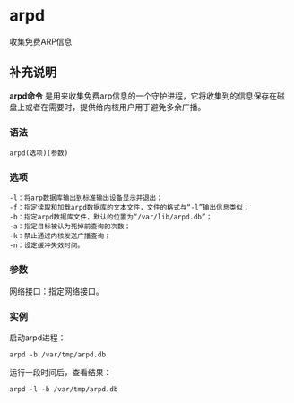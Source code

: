 arpd
===

收集免费ARP信息

## 补充说明

**arpd命令** 是用来收集免费arp信息的一个守护进程，它将收集到的信息保存在磁盘上或者在需要时，提供给内核用户用于避免多余广播。

###  语法

```shell
arpd(选项)(参数)
```

###  选项

```shell
-l：将arp数据库输出到标准输出设备显示并退出；
-f：指定读取和加载arpd数据库的文本文件，文件的格式与“-l”输出信息类似；
-b：指定arpd数据库文件，默认的位置为“/var/lib/arpd.db”；
-a：指定目标被认为死掉前查询的次数；
-k：禁止通过内核发送广播查询；
-n：设定缓冲失效时间。
```

###  参数

网络接口：指定网络接口。

###  实例

启动arpd进程：

```shell
arpd -b /var/tmp/arpd.db
```

运行一段时间后，查看结果：

```shell
arpd -l -b /var/tmp/arpd.db
```


<!-- Linux命令行搜索引擎：https://github.com/wsdo/linux-complete-guide.git -->
